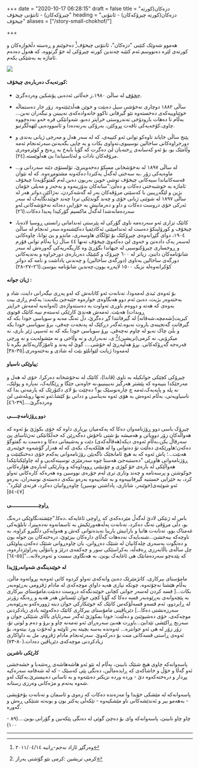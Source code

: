 +++
date = "2020-10-17 06:28:15"
draft = false
title = "دزەکان(کورتە چیرۆکەکان) - ئانتۆنی چیخۆف"
heading = "دزەکان(کورتە چیرۆکەکان) - ئانتۆنی چیخۆف"
aliases = ["/story-small-chokhof/"]

+++

هەموو شەوێک کتێبی "دزەکان"، ئانتۆنی چیخۆف[^١] دەخوێنم و ڕەستە دڵخوازەکان و کورتەی لێرە دەنووسم.ئەم کتێبە چەندین کورتە چیرۆکی لە خۆ گرتووە، کە هەوڵ دەدەم ئاماژە بە بەشێکی بکەم.

![](/book/img/002.jpg)

#### کورتەیەک دەربارەی چیخۆف:

- [چخۆف](https://ckb.wikipedia.org/wiki/%D8%A6%D8%A7%D9%86%D8%AA%DB%86%D9%86_%DA%86%DB%8E%D8%AE%DB%86%DA%A4) لە ساڵێ ١٩٨٠.ز خەڵاتی ئەدەبی پۆشکین وەردەگرێ.

- ساڵی ١٨٨٢ دوچاری نەخۆشی سیل دەبێت و خوێن هەڵدێنێتەوە. زۆر جار دەستماڵە خوێناوییەکەی دەخستەوە نێو گیرفانی تاکوو خانەوادەکەی نەیبینن و نیگەران نەبن... بەڵام تا دەهات بارودۆخی تەندروستی خراپتر دەبو، شەوانێکی فرە خەو نەدەچووە چاوی،کۆخەیەکی تاقەت پڕوکێن، بەرۆکی بەرنەدەدا و ئاسوودەیی لێهەڵگرتبو.

- پێنج ساڵی خایاند تاوەکو توانی ئەو کتیبەی، کە لە سەر هەل و مەرجی ژیانی بەندی و دورخراوەکانی ساخالین نوسیبوی،تەواوی بکات و بە چاپی بگەیەنێ.سەرئەنجام ئەمە وڵامێک بو، بۆ ئەو کەسانەی ڕخنەیان لێ دەگرت کە گۆیا بایەخ بە ڕەنج و کوێرەوەری مرۆڤەکان نادات و لەئاستیاندا بێ هەڵوێستە.(٢٤).

- ...لە ساڵی ١٨٩٧ لە نەخۆشخانی مسکۆ دەخەوینرێ، تۆلستۆی دێتە سەردانی و ماوەیەکی زۆر ،بە سەختی لەگەڵ یەکتردا دەکەونە مشتومڕەوە. کە لە نێوان قەسەکانیاندا سیەکانی چیخۆف توشی خوین بەربون دەبن.لەم گفتوگۆیەدا چیخۆف ئاماژە بە خوشبەختی دەکات و دەڵێ:"ساتەکان بدۆزینەوە و بەحەز و مەیلی خۆمان بژین و لێگەڕیبین با کەسێتی مرۆڤەکان بەر لە گەشەکردن، نەژاکێن.دواتر هەر لە ساڵی ١٨٩٧ لە شوێنی ژیانی خۆی و چەند گوندێکی تردا چەند خوێندنگایەک لە سەر ئەرکی خۆی دروست دەکات و داو و دەرمانیش بە خۆرایی دەداتە نەخۆشەکانی.لەو سەردەمانەشدا لەگەڵ ماکسیم گۆرکیدا پەیدا دەکات.(٢٦)

- کاتێک تزاری ئەو سەردەمە ناوی گۆرکی لە پێرستی ئەندامانی زانستی ڕوسیا لادەبا، چیخۆف و کورۆلینکۆ دەست لە ئەندامیێتی ئەکادێمیا دەکێشنەوە.سەر ئەنجام لە ساڵێ ١٩٠٤، دوای  گێڕانەوەی چیرۆکێک بۆ ئۆلگای هاوسەری، ماندو و بێ توانا، چاوەکانی لەسەر یەک دادەنێ و خەوی لێ دەکەوێ.چیخۆف تەنها ٤٤ ساڵ ژیا بەڵام توانی فۆرم و ڕوخساری چیرۆکنوسیی لە جیهاندا بگۆڕێ وە کاریگەریەکی گەورەش لە سەر شانۆنامەکان دابنێ. زیاتر  لە ٦٠٠ چیرۆک و کتێبێک  دەربارەی دورخراوە و بەندیەکانی دورگەی ساخالین بەناوی (دورگەی ساخالین) و چەندنی یاداشت و نامە کە دواتر کۆکرانەوەلە نزیک ١٥٠٠ لاپەڕە بوون،چەندین شانۆنامە  بنوسێ.(٢٦-٢٧-٢٨)

#### ژیان جوانە :

بۆ ئەوەی ئیدی لەمەودا، تەنانەت ئەو کاتانەش کە لەو پەڕی نیگەرانی دایت، شاد و بەختەوەر بژیت، دەبێ ئەم دوو هەنگاوەی خوارەوە جێبەجێ بکەیت: یەکەم ڕازی بیت بەوەی کە هەتە و دووەم باوڕی تەواوت بە دەستەواژەی (لەوانەیە لەمەش خراپتر ڕوبدات) هەبێت. ئەمەش هەندێ کارێکی ئەستەم نییە.کاتێک قوتوی کبریت[شەمچە،شەقاتە] لە گیرفانتدا گڕ دەگرێ، دڵ تەنگ مەبە و سوپاسی خودا بکە کە گیرفانت گەنجینەی باروت نەبوە.ئەگەر دڕکێک لە پەنجەت چەقی، برۆ سوپاسی خودا بکە و بڵێ چاک نەبو لە چاوم نەچەقی. بڕۆ سوپاسی خودا بکە کە نە ئەسپی ژێر باری، نە میکرۆبی، نە کرمی(تریشین)[^٢] ی، نەبەرازی و نە وڵاخی و نە مێشولەیت و نە ورچی قەرەجە گەڕۆکەکانی. بڕۆ هەڵپەڕێ لە خۆشی.... گوێ لە پەند و ئامۆژگاریەکانم بگرە تا لەمەودا ژیانت لێوانلێو بێت لە شادی و بەختەوەری.[٣٥-٣٨]

#### پیاوێکی ناسیاو:

 چیرۆکی کچێکی جوانکیلە بە ناوی (ڤاندا)، کاتێک لە نەخۆشخانە دەرکرا، خۆی لە هەل و مەرجێکدا بنییەوە کە پێشتر هەرگیز نەیبینیبو،نە خاوەنی جێگا و ڕێگایەک، نەپارە و پولێک، نە پلە و پایەیەک،ئەمە چ چارەنوسێک بو؟ دەچێت بۆ لای دکتۆرێک کە یارمەتی بدا کە ناسیاویەتی، بەڵام ئەوەش بە هۆی ئەوە نەیناسی و ددانی بۆ کێشا،ئەو تەنها روبلەشی لێ وەردەگرێ....[٣٩-٤٦]

#### دوو ڕۆژنامەچــــی

چیرۆک باسی دوو ڕۆژنامەوان دەکا کە یەکەمیان بڕیاری داوە کە خۆی بکوژێ بۆ ئەوە کە هەواڵەکان زۆر دووپاتن و هەمیشە بۆ شتی ناخۆش دەگەڕێن کە خەڵکانێکی تەن‌ئاسای پێ سەرقاڵ بکن،بەڵام ئەوەی دیکە(هەڤاڵەکەی) دێت و پەشیمانی دەکا و دەست بە گفتوگۆ دەکەن؛هاورێکەی دەڵێت تۆ دەتوانی وا لە هێلکەیەک بکەی کە لە هەزار گۆشەوە خوێنەری هەبێت...؛ پاش ئەوە کە بە هیچ ئامانجێک ناگەیێن رۆژنامەوانی یەکەم خۆی دەخنکێنێت و ڕۆژنامەوانی هاوڕێی "دەستبەجێ هەستا چوە سەرمێزی نوسینەکەیی و لە چاولێکنانێکدا هەواڵێکی لە بارەی خۆ کوژی و چۆنیێتی ڕووداوەکە و وتارێکی لەبارەی هۆارەکانی خوکوشتن و پرسەنامە و چەند وتاری تری لەم جۆرەی نووسین وە هەرەکە کارەکانی تەواو کرد، بە خێرایی خستنیە گیرفانییەوە و بە شادییەوە بەرەو بنکەی دەستەی نوسەران، بەرەو ئەو شوێنەی(خوێنەر، شانازی، پاداشتی نوسین) چاوەڕوانیان دەکرد، فرتەی لێکرد".[٤٧-٥٤]

#### ڕاوچــــــــــــــــــی

باس لە ژنێکی لادێ لەگەڵ مێردەکەی کە ڕاوچی ئاغایەکە ،دەکا."چێشتەنگاوێکی درەنگ بو، دڵی مرۆڤی تەنگ دەکرد، تەنانەت پەڵەهەورێکیش بە ئاسمانەوە نەدەبینرا، تابلۆیەکی غەمناک بوو، تەنانەت هاتبا و بارانیش باریبا نەیدەتوانی کەش و هەوایەکی دڵگیرو کراوە، بە ناوچەکە ببەخشێ...شنەبایەک نەدەهات گەڵای دارەکان ببزێوێ، درەختەکان بێ جوڵە بون و دەتگوت بەسەری چلەکانیان لە شتێک دەڕوانن، یان چاوەڕوانی شتێک دەکەن.پیاوێکی چل ساڵەی باڵابەرزی ڕەقەڵە، بەکراسێکی سور و چەکمەی درێژ و پانتۆڵی پەراوێزدارەوە، کە پێدەچو سەردەمانێک هی ئاغایەک بوبێ، بە هەنگاوی سست و تەوەزەلانە..."[٥٥-٦٤]

**لە خوێندینگەی شەوانەرۆژیدا**

 مامۆستای بیرکاری، کاتژمێرێک دەبێ وانەکەی تەواو کردوە کاتی ئەوەیە بڕواتەوە ماڵێ، بەڵام هێشتا نەچۆتەوە، چونکە نیازی هەیە داوای موچەکەی لە مادام ژڤزومی بەڕێوەبەر بکات...[ قسە کردن لەسەر جوانی کچانی خوێندنگەکە دروست دەبێت.مامۆستای بیرکاری بە پێچەوانەی بەڕێوەبەر قسە دەکا کە گۆیا کچی جوان ئێستاش هەر هەیە و ڕەنگە زۆرتر لە ڕابردوو، ئەم قسەو قسەڵۆکەس کاتێک کە خوێنکارکی جوان دیتە ژوورەکەو بەڕێوەبەر سەرزەنشتی دەکا...] دێریاڤینی مامۆستای بیرکاری کاتێک دەکەوێتە یادی زیادکردنی موچەکەی، خۆی دەشیوێنێ و دەڵێت: خودا بمکوژێ ئەگەر سەرتاپای باڵای شتێکی جوان و سەرنج ڕاکێشی تێدابێ...باوڕت هەبێ سەرەڕای ئەو تەمەنە چاو و برۆ و دەم و لوتی تۆ، زۆر زۆر لە هی ئەو جوانترە... ئەوەندە بەسە بچیتە بەر ئاوێنە و لەخۆت ورد بیتەوە، بۆ ئەوەی ڕاستی قسەکانی منت بۆ دەرکەوێ. سەرئەنجام مادام ژڤزوم، مل بە داواکاری زیادکردنی موچەکەی دێریاڤین دەدات.(٨٠-٧٣)

**کارێکی ناشرین**

پاسەوانەکە چاوی هیچ شتێک نابینێ، بەڵام لە نێو ئەو هاشەهاشەی ڕەشەبا و خشەخشی ئەو گەڵا و خۆڵ و خاشاکەی کە ڕایدەماڵین، دەنگی پێی کەسێک - کە لە شەقامە سەرەکیە پڕدار و درەختەکەوە دێ - وردە وردە نزیکتر دەبێتەوە و بە ئاسانی دەبیسترێ.یەکێک لەو شەوە بەتەم و مژەکانی وەرزی زستانە.

پاسەوانەکە لە مێشکی خۆیدا وا مەزەندە دەکات کە زەوی و ئاسمان و تەنانەت بۆخۆیشی - بەهەمو بیر و ئەندێشەکانی ناو مێشکیەوە - تێکەڵی یەکتر بون و بونەتە شتێکی ڕەش و گەورە.

چاو چاو نابینێ، پاسەوانەکە وای بۆ دەچێ گوێی لە دەنگی پێکەنین و گۆرانی بوبێ....(٨٩ - ١٠٠)





---

[^١]: وەرگێڕ ئازاد نەجم-ڕانیە ٢٠١١/٠٤/١٤
[^٢]:کرمی تریشین :کرمی نێو گۆشتی بەراز

